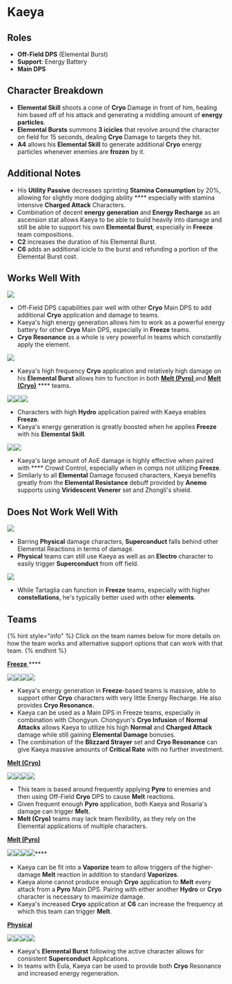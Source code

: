 # Kaeya

## Roles

* **Off-Field DPS** (Elemental Burst)
* **Support**: Energy Battery
* **Main DPS**

## Character Breakdown

* **Elemental Skill** shoots a cone of **Cryo** Damage in front of him, healing him based off of his attack and generating a middling amount of **energy particles**.
* **Elemental Bursts** summons **3 icicles** that revolve around the character on field for 15 seconds, dealing **Cryo** Damage to targets they hit.
* **A4** allows his **Elemental Skill** to generate additional **Cryo** energy particles whenever enemies are **frozen** by it.

## Additional Notes

* His **Utility Passive** decreases sprinting **Stamina Consumption** by 20%, allowing for slightly more dodging ability **** especially with stamina intensive **Charged Attack** Characters.
* Combination of decent **energy generation** and **Energy Recharge** as an ascension stat allows Kaeya to be able to build heavily into damage and still be able to support his own **Elemental Burst**, especially in **Freeze** team compositions.
* **C2** increases the duration of his Elemental Burst.&#x20;
* **C6** adds an additional icicle to the burst and refunding a portion of the Elemental Burst cost.

## Works Well With

![](../../.gitbook/assets/Element\_Cryo.webp)

* Off-Field DPS capabilities pair well with other **Cryo** Main DPS to add additional **Cryo** application and damage to teams.
* Kaeya's high energy generation allows him to work as a powerful energy battery for other **Cryo** Main DPS, especially in **Freeze** teams.
* **Cryo Resonance** as a whole is very powerful in teams which constantly apply the element.

![](../../.gitbook/assets/Element\_Pyro.webp)

* Kaeya's high frequency **Cryo** application and relatively high damage on his **Elemental Burst** allows him to function in both [**Melt (Pyro)** ](../../teams/melt.md)and [**Melt (Cryo)**](../../teams/reverse-melt.md) **** teams.

![](../../.gitbook/assets/UI\_AvatarIcon\_Xingqiu.png)![](../../.gitbook/assets/UI\_AvatarIcon\_Barbara.png)![](../../.gitbook/assets/UI\_AvatarIcon\_Mona.png)

* Characters with high **Hydro** application paired with Kaeya enables **Freeze**.
* Kaeya's energy generation is greatly boosted when he applies **Freeze** with his **Elemental Skill**.

![](../../.gitbook/assets/Element\_Anemo.webp)![](../../.gitbook/assets/UI\_AvatarIcon\_Zhongli.png)

* Kaeya's large amount of AoE damage is highly effective when paired with **** Crowd Control, especially when in comps not utilizing **Freeze**.
* Similarly to all **Elemental** Damage focused characters, Kaeya benefits greatly from the **Elemental Resistance** debuff provided by **Anemo** supports using **Viridescent Venerer** set and Zhongli's shield.

## Does Not Work Well With

![](../../.gitbook/assets/Element\_Electro.webp)

* Barring **Physical** damage characters, **Superconduct** falls behind other Elemental Reactions in terms of damage.
* **Physical** teams can still use Kaeya as well as an **Electro** character to easily trigger **Superconduct** from off field.

![](../../.gitbook/assets/ui\_avataricon\_tartaglia.png)

* While Tartaglia can function in **Freeze** teams, especially with higher **constellations**, he's typically better used with other **elements**.

## Teams

{% hint style="info" %}
Click on the team names below for more details on how the team works and alternative support options that can work with that team.
{% endhint %}

[**Freeze** ](../../teams/freeze.md)****

![](../../.gitbook/assets/UI\_AvatarIcon\_Kaeya.png)![](../../.gitbook/assets/UI\_AvatarIcon\_Xingqiu.png)![](../../.gitbook/assets/UI\_AvatarIcon\_Chongyun.png)![](../../.gitbook/assets/UI\_AvatarIcon\_Barbara.png)

* Kaeya's energy generation in **Freeze**-based teams is massive, able to support other **Cryo** characters with very little Energy Recharge. He also provides **Cryo Resonance.**
* Kaeya can be used as a Main DPS in Freeze teams, especially in combination with Chongyun. Chongyun's **Cryo Infusion** of **Normal Attacks** allows Kaeya to utilize his high **Normal** and **Charged Attack** damage while still gaining **Elemental Damage** bonuses.
* The combination of the **Blizzard Strayer** set and **Cryo Resonance** can give Kaeya massive amounts of **Critical Rate** with no further investment.

[**Melt (Cryo)**](../../teams/reverse-melt.md)

![](../../.gitbook/assets/UI\_AvatarIcon\_Rosaria.png)![](../../.gitbook/assets/UI\_AvatarIcon\_Xiangling.png)![](../../.gitbook/assets/UI\_AvatarIcon\_Kaeya.png)![](../../.gitbook/assets/UI\_AvatarIcon\_Bennett.png)

* This team is based around frequently applying **Pyro** to enemies and then using Off-Field **Cryo** DPS to cause **Melt** reactions.
* Given frequent enough **Pyro** application, both Kaeya and Rosaria's damage can trigger **Melt.**
* **Melt (Cryo)** teams may lack team flexibility, as they rely on the Elemental applications of multiple characters.

****[**Melt (Pyro)**](../../teams/melt.md)****

****![](../../.gitbook/assets/UI\_AvatarIcon\_Hutao.png)****![](../../.gitbook/assets/UI\_AvatarIcon\_Xingqiu.png)****![](../../.gitbook/assets/UI\_AvatarIcon\_Kaeya.png)****![](../../.gitbook/assets/UI\_AvatarIcon\_Diona.png)****

* Kaeya can be fit into a **Vaporize** team to allow triggers of the higher-damage **Melt** reaction in addition to standard **Vaporizes**.
* Kaeya alone cannot produce enough **Cryo** application to **Melt** every attack from a **Pyro** Main DPS. Pairing with either another **Hydro** or **Cryo** character is necessary to maximize damage.
* Kaeya's increased **Cryo** application at **C6** can increase the frequency at which this team can trigger **Melt**.

[**Physical**](../../teams/physical.md)

![](../../.gitbook/assets/UI\_AvatarIcon\_Razor.png)![](../../.gitbook/assets/UI\_AvatarIcon\_Kaeya.png)![](../../.gitbook/assets/UI\_AvatarIcon\_Fischl.png)![](../../.gitbook/assets/UI\_AvatarIcon\_Zhongli.png)

* Kaeya's **Elemental Burst** following the active character allows for consistent **Superconduct** Applications.
* In teams with Eula, Kaeya can be used to provide both **Cryo** Resonance and increased energy regeneration.
